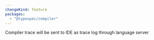 ```yaml
---
changeKind: feature
packages:
  - "@typespec/compiler"
---
```


Compiler trace will be sent to IDE as trace log through language server